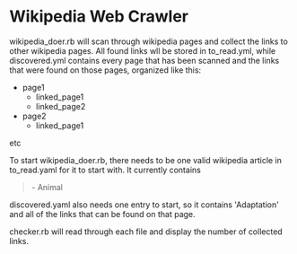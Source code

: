 # Wikipedia Web Crawler
wikipedia_doer.rb will scan through wikipedia pages and collect the links to other wikipedia pages. All found links wll be stored in to_read.yml, while discovered.yml contains every page that has been scanned and the links that were found on those pages, organized like this:

 - page1
	 - linked_page1
	 - linked_page2
 - page2
	 - linked_page1

etc


To start wikipedia_doer.rb, there needs to be one valid wikipedia article in to_read.yaml for it to start with. It currently contains

>\- Animal

discovered.yaml also needs one entry to start, so it contains 'Adaptation' and all of the links that can be found on that page.


checker.rb will read through each file and display the number of collected links.